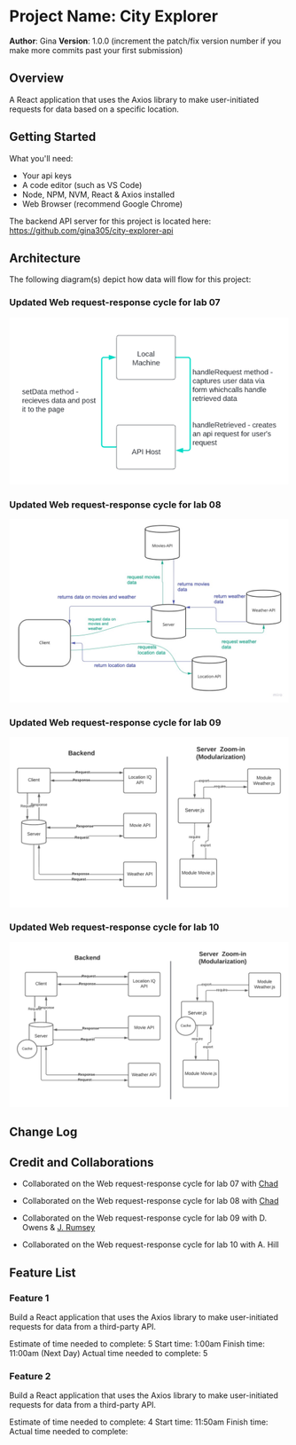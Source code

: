 # Project Name: City Explorer

**Author**: Gina
**Version**: 1.0.0 (increment the patch/fix version number if you make more commits past your first submission)

## Overview
A React application that uses the Axios library to make user-initiated requests for data based on a specific location.

## Getting Started
What you'll need:
* Your api keys
* A code editor (such as VS Code)
* Node, NPM, NVM, React & Axios installed
* Web Browser (recommend Google Chrome)

The backend API server for this project is located here: https://github.com/gina305/city-explorer-api

## Architecture

The following diagram(s) depict how data will flow for this project:

### Updated Web request-response cycle for lab 07
![Lab07](./imgs/Lab07.png)

### Updated Web request-response cycle for lab 08
![Lab08](./imgs/Lab08.jpg)

### Updated Web request-response cycle for lab 09
![Lab09](./imgs/Lab09.png)

### Updated Web request-response cycle for lab 10
![Lab10](./imgs/Lab10.png)



## Change Log
<!-- Use this area to document the iterative changes made to your application as each feature is successfully implemented. Use time stamps. Here's an example:

01-01-2001 4:59pm - Application now has a fully-functional express server, with a GET route for the location resource. -->

## Credit and Collaborations
<!-- Give credit (and a link) to other people or resources that helped you build this application. -->
* Collaborated on the Web request-response cycle for lab 07 with [Chad](https://github.com/thryce86)

* Collaborated on the Web request-response cycle for lab 08 with [Chad](https://github.com/thryce86)

* Collaborated on the Web request-response cycle for lab 09 with D. Owens & [J. Rumsey](https://github.com/nojronatron)

* Collaborated on the Web request-response cycle for lab 10 with A. Hill

## Feature List

### Feature 1
Build a React application that uses the Axios library to make user-initiated requests for data from a third-party API.

Estimate of time needed to complete: 5
Start time: 1:00am
Finish time: 11:00am (Next Day)
Actual time needed to complete: 5

### Feature 2
Build a React application that uses the Axios library to make user-initiated requests for data from a third-party API.

Estimate of time needed to complete: 4
Start time: 11:50am
Finish time: 
Actual time needed to complete: 

